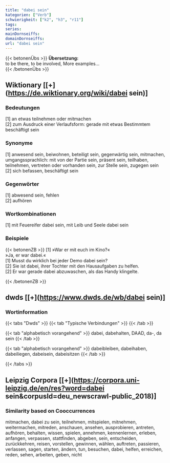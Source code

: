 ```yaml
---
title: "dabei sein"
kategorien: ["Verb"]
schwierigkeit: ["k2", "h3", "r11"]
tags:
series:
mainDornseiffs:
domainDornseiffs:
url: "dabei sein"
---
```


{{< betonenÜbs >}}
**Übersetzung:**  
to be there, to be involved, More examples...  
{{< /betonenÜbs >}}

## Wiktionary [[+](https://de.wiktionary.org/wiki/dabei sein)]

### Bedeutungen
[1] an etwas teilnehmen oder mitmachen  
[2] zum Ausdruck einer Verlaufsform: gerade mit etwas Bestimmtem beschäftigt sein  

### Synonyme
[1] anwesend sein, beiwohnen, beteiligt sein, gegenwärtig sein, mitmachen, umgangssprachlich: mit von der Partie sein, präsent sein, teilhaben, teilnehmen, vertreten oder vorhanden sein, zur Stelle sein, zugegen sein  
[2] sich befassen, beschäftigt sein  

### Gegenwörter
[1] abwesend sein, fehlen  
[2] aufhören  

### Wortkombinationen
[1] mit Feuereifer dabei sein, mit Leib und Seele dabei sein  

### Beispiele
{{< betonenZB >}}
[1] »War er mit euch im Kino?«  
»Ja, er war dabei.«  
[1] Musst du wirklich bei jeder Demo dabei sein?  
[2] Sie ist dabei, ihrer Tochter mit den Hausaufgaben zu helfen.  
[2] Er war gerade dabei abzuwaschen, als das Handy klingelte.  

{{< /betonenZB >}}


## dwds [[+](https://www.dwds.de/wb/dabei sein)]

### Wortinformation
{{< tabs "Dwds" >}}
{{< tab "Typische Verbindungen" >}}
{{< /tab >}}

{{< tab "alphabetisch vorangehend" >}}
dabei, dabehalten, DAAD, da-, da sein
{{< /tab >}}

{{< tab "alphabetisch vorangehend" >}}
dabeibleiben, dabeihaben, dabeiliegen, dabeisein, dabeisitzen
{{< /tab >}}

{{< /tabs >}}

## Leipzig Corpora [[+](https://corpora.uni-leipzig.de/en/res?word=dabei sein&corpusId=deu_newscrawl-public_2018)]


### Similarity based on Cooccurrences
mitmachen, dabei zu sein, teilnehmen, mitspielen, mitnehmen, weitermachen, mitreden, anschauen, ansehen, ausprobieren, antreten, aufhören, behalten, wissen, spielen, annehmen, kennenlernen, erleben, anfangen, verpassen, stattfinden, abgeben, sein, entscheiden, zurückkehren, reisen, vorstellen, gewinnen, wählen, auftreten, passieren, verlassen, sagen, starten, ändern, tun, besuchen, dabei, helfen, erreichen, reden, sehen, arbeiten, geben, nicht

